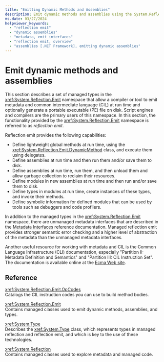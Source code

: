 ```yaml
---
title: "Emitting Dynamic Methods and Assemblies"
description: Emit dynamic methods and assemblies using the System.Reflection.Emit namespace, which allows a compiler or tool to emit metadata and CIL code at run time.
ms.date: 03/27/2024
helpviewer_keywords:
  - "reflection emit"
  - "dynamic assemblies"
  - "metadata, emit interfaces"
  - "reflection emit, overview"
  - "assemblies [.NET Framework], emitting dynamic assemblies"
---
```

# Emit dynamic methods and assemblies

This section describes a set of managed types in the <xref:System.Reflection.Emit> namespace that allow a compiler or tool to emit metadata and common intermediate language (CIL) at run time and optionally generate a portable executable (PE) file on disk. Script engines and compilers are the primary users of this namespace. In this section, the functionality provided by the <xref:System.Reflection.Emit> namespace is referred to as *reflection emit*.

Reflection emit provides the following capabilities:

- Define lightweight global methods at run time, using the <xref:System.Reflection.Emit.DynamicMethod> class, and execute them using delegates.
- Define assemblies at run time and then run them and/or save them to disk.
- Define assemblies at run time, run them, and then unload them and allow garbage collection to reclaim their resources.
- Define modules in new assemblies at run time and then run and/or save them to disk.
- Define types in modules at run time, create instances of these types, and invoke their methods.
- Define symbolic information for defined modules that can be used by tools such as debuggers and code profilers.

In addition to the managed types in the <xref:System.Reflection.Emit> namespace, there are unmanaged metadata interfaces that are described in the [Metadata Interfaces](../../framework/unmanaged-api/metadata/metadata-interfaces.md) reference documentation. Managed reflection emit provides stronger semantic error checking and a higher level of abstraction of the metadata than the unmanaged metadata interfaces.

Another useful resource for working with metadata and CIL is the Common Language Infrastructure (CLI) documentation, especially "Partition II: Metadata Definition and Semantics" and "Partition III: CIL Instruction Set". The documentation is available online at the [Ecma Web site](https://www.ecma-international.org/publications-and-standards/standards/ecma-335/).

## Reference

<xref:System.Reflection.Emit.OpCodes>\
Catalogs the CIL instruction codes you can use to build method bodies.

<xref:System.Reflection.Emit>\
Contains managed classes used to emit dynamic methods, assemblies, and types.

<xref:System.Type>\
Describes the <xref:System.Type> class, which represents types in managed reflection and reflection emit, and which is key to the use of these technologies.

<xref:System.Reflection>\
Contains managed classes used to explore metadata and managed code.
